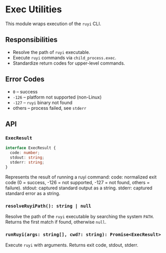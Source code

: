 # Exec Utilities
This module wraps execution of the `ruyi` CLI.

## Responsibilities
- Resolve the path of `ruyi` executable.
- Execute `ruyi` commands via `child_process.exec`.
- Standardize return codes for upper-level commands.

## Error Codes
- `0` – success
- `-126` – platform not supported (non-Linux)
- `-127` – `ruyi` binary not found
- others – process failed, see `stderr`

## API
### `ExecResult`
```ts
interface ExecResult {
  code: number;
  stdout: string;
  stderr: string;
}
```
Represents the result of running a ruyi command:
code: normalized exit code (0 = success, -126 = not supported, -127 = not found, others = failure).
stdout: captured standard output as a string.
stderr: captured standard error as a string.

### `resolveRuyiPath(): string | null`
Resolve the path of the `ruyi` executable by searching the system `PATH`.  
Returns the first match if found, otherwise `null`.

### `runRuyi(args: string[], cwd?: string): Promise<ExecResult>`
Execute `ruyi` with arguments. Returns exit code, stdout, stderr.

